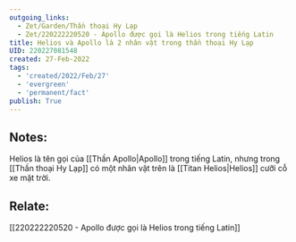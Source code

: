 ```yaml
---
outgoing_links:
  - Zet/Garden/Thần thoại Hy Lạp
  - Zet/220222220520 - Apollo được gọi là Helios trong tiếng Latin
title: Helios và Apollo là 2 nhân vật trong thần thoại Hy Lạp
UID: 220227081548
created: 27-Feb-2022
tags:
  - 'created/2022/Feb/27'
  - 'evergreen'
  - 'permanent/fact'
publish: True
---
```

## Notes:
Helios là tên gọi của [[Thần Apollo|Apollo]] trong tiếng Latin, nhưng trong [[Thần thoại Hy Lạp]] có một nhân vật trên là [[Titan Helios|Helios]] cưỡi cỗ xe mặt trời.

## Relate:
[[220222220520 - Apollo được gọi là Helios trong tiếng Latin]]





